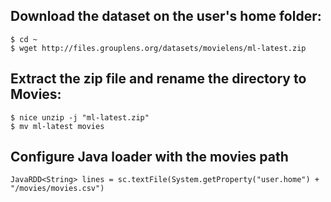 ## Download the dataset on the user's home folder:

```
$ cd ~
$ wget http://files.grouplens.org/datasets/movielens/ml-latest.zip
```

## Extract the zip file and rename the directory to Movies:

```
$ nice unzip -j "ml-latest.zip"
$ mv ml-latest movies
``` 

## Configure Java loader with the movies path

```
JavaRDD<String> lines = sc.textFile(System.getProperty("user.home") + "/movies/movies.csv")
```
